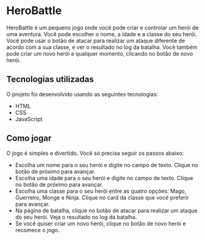 # HeroBattle

HeroBattle é um pequeno jogo onde você pode criar e controlar um herói de uma aventura. Você pode escolher o nome, a idade e a classe do seu herói. Você pode usar o botão de atacar para realizar um ataque diferente de acordo com a sua classe, e ver o resultado no log da batalha. Você também pode criar um novo herói a qualquer momento, clicando no botão de novo herói.

## Tecnologias utilizadas

O projeto foi desenvolvido usando as seguintes tecnologias:

- HTML
- CSS
- JavaScript

## Como jogar

O jogo é simples e divertido. Você só precisa seguir os passos abaixo:

- Escolha um nome para o seu herói e digite no campo de texto. Clique no botão de próximo para avançar.
- Escolha uma idade para o seu herói e digite no campo de texto. Clique no botão de próximo para avançar.
- Escolha uma classe para o seu herói entre as quatro opções: Mago, Guerreiro, Monge e Ninja. Clique no card da classe que você preferir para avançar.
- Na página de batalha, clique no botão de atacar para realizar um ataque do seu herói. Veja o resultado no log da batalha.
- Se você quiser criar um novo herói, clique no botão de novo herói e recomece o jogo.
